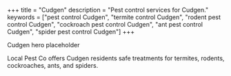 +++
title = "Cudgen"
description = "Pest control services for Cudgen."
keywords = ["pest control Cudgen", "termite control Cudgen", "rodent pest control Cudgen", "cockroach pest control Cudgen", "ant pest control Cudgen", "spider pest control Cudgen"]
+++

<div class="hero">Cudgen hero placeholder</div>

Local Pest Co offers Cudgen residents safe treatments for termites, rodents, cockroaches, ants, and spiders.

<div class="placeholder-box"></div>
